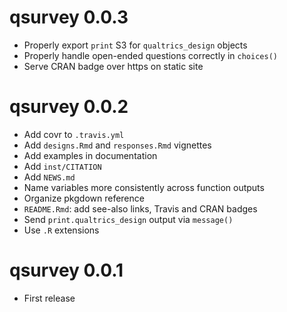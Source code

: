 # qsurvey 0.0.3

- Properly export `print` S3 for `qualtrics_design` objects
- Properly handle open-ended questions correctly in `choices()`
- Serve CRAN badge over https on static site


# qsurvey 0.0.2

- Add covr to `.travis.yml`
- Add `designs.Rmd` and `responses.Rmd` vignettes
- Add examples in documentation
- Add `inst/CITATION`
- Add `NEWS.md`
- Name variables more consistently across function outputs
- Organize pkgdown reference
- `README.Rmd`: add see-also links, Travis and CRAN badges
- Send `print.qualtrics_design` output via `message()`
- Use `.R` extensions


# qsurvey 0.0.1

- First release

